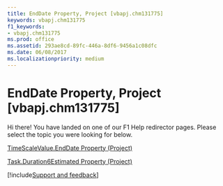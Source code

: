 ```yaml
---
title: EndDate Property, Project [vbapj.chm131775]
keywords: vbapj.chm131775
f1_keywords:
- vbapj.chm131775
ms.prod: office
ms.assetid: 293ae8cd-89fc-446a-8df6-9456a1c08dfc
ms.date: 06/08/2017
ms.localizationpriority: medium
---
```



# EndDate Property, Project [vbapj.chm131775]

Hi there! You have landed on one of our F1 Help redirector pages. Please select the topic you were looking for below.

[TimeScaleValue.EndDate Property (Project)](https://msdn.microsoft.com/library/e9acd4f8-b002-5195-2e0c-505b633a3b54%28Office.15%29.aspx)

[Task.Duration6Estimated Property (Project)](https://msdn.microsoft.com/library/b616fe87-d9ec-b1d6-a218-511ca592fa4d%28Office.15%29.aspx)

[!include[Support and feedback](~/includes/feedback-boilerplate.md)]